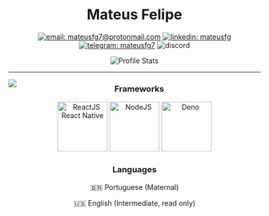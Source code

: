 <div align="center">

# Mateus Felipe

[![email: mateusfg7@protonmail.com](https://img.shields.io/badge/email-8B89CC?&logoColor=FFF&style=for-the-badge&logo=protonmail)](mailto:mateusfg7@protonmail.com)
[![linkedin: mateusfg](https://img.shields.io/badge/linkedin-0077B5?&logoColor=FFF&style=for-the-badge&logo=linkedin)](https://linkedin.com/in/mateusfg)
[![telegram: mateusfg7](https://img.shields.io/badge/telegram-2CA5E0?&logoColor=FFF&style=for-the-badge&logo=telegram)](https://t.me/mateusfg7)
![discord](https://img.shields.io/badge/discord-7289DA?&logoColor=FFF&style=for-the-badge&logo=discord)

![Profile Stats](https://github-readme-stats.vercel.app/api?username=mateusfg7&show_icons=true)

</div>

---

<!-- ## 💻 Programming -->

<img src="https://github-readme-stats.vercel.app/api/top-langs/?username=mateusfg7&hide_border=true&langs_count=15&hide=jupyter%20notebook,html,c%2B%2B,php,shell,java&title_color=000" align="left">

<div align="center">

### Frameworks

<img src="https://external-content.duckduckgo.com/iu/?u=https%3A%2F%2Fvideo-react.js.org%2Fassets%2Flogo.png&f=1&nofb=1" width="100" alt="ReactJS React Native">
<img src="https://external-content.duckduckgo.com/iu/?u=http%3A%2F%2Fpretty-dece.com%2Fimages%2FLogos%2Fnodejs-icon.png&f=1&nofb=1A%2F%2Fassets.toptal.io%2Fuploads%2Fblog%2Fcategory%2Flogo%2F45%2Fnodejs.png&f=1&nofb=1" width="100" alt="NodeJS">
<img src="https://denoland.gallerycdn.vsassets.io/extensions/denoland/vscode-deno/2.2.3/1600021173441/Microsoft.VisualStudio.Services.Icons.Default" width="100" alt="Deno">

### Languages

:brazil: Portuguese (Maternal)

:us: English (Intermediate, read only)

</div>
